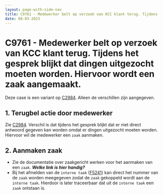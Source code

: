 ```yaml
---
layout: page-with-side-nav
title: C9761 - Medewerker belt op verzoek van KCC klant terug. Tijdens het gesprek blijkt dat dingen uitgezocht moeten worden. Hiervoor wordt een zaak aangemaakt.
date: 08-03-2023
---
```


# C9761 - Medewerker belt op verzoek van KCC klant terug. Tijdens het gesprek blijkt dat dingen uitgezocht moeten worden. Hiervoor wordt een zaak aangemaakt.

Deze case is een variant op [C2984](./2984.md). Alleen de verschillen zijn aangegeven.

## 1. Terugbel actie door medewerker

Zie [C2984](./2984.md).
Verschil is dat tijdens het gesprek blijkt dat er niet direct antwoord gegeven kan worden omdat er dingen uitgezocht moeten worden. Hiervoor wil de medewerker een `zaak` aanmaken.

## 2. Aanmaken zaak

- Zie de documentatie over zaakgericht werken voor het aanmaken van een `zaak`.
___Welke link is hier handig?___
- Bij het afmelden van de `interne taak` ([F5241](./5241.md)) kan direct het nummer van de `zaak` worden meegegeven zodat de `zaak` gekoppeld wordt aan de `interne taak`. Hierdoor is later traceerbaar dat uit de `interne taak` een `zaak` ontstaan is.